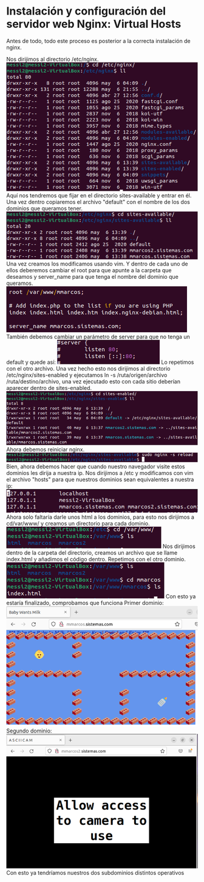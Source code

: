 # Instalación y configuración del servidor web Nginx: Virtual Hosts
Antes de todo, todo este proceso es posterior a la correcta instalación de nginx.

Nos dirijimos al directorio /etc/nginx.
![](Imagenes/imagen1.PNG)
Aquí nos tendremos que fijar en el directorio sites-available y entrar en él.
Una vez dentro copiaremos el archivo "default" con el nombre de los dos dominios que queramos tener.
![](Imagenes/imagen2.PNG)
Una vez creamos los modificamos usando vim.
Y dentro de cada uno de ellos deberemos cambiar el root para que apunte a la carpeta que deseamos y server_name para que tenga el nombre del dominio que queramos.
![](Imagenes/imagen3.PNG)
También debemos cambiar un parámetro de server para que no tenga un default y quede así:
![](Imagenes/imagen4.PNG)
Lo repetimos con el otro archivo.
Una vez hecho esto nos dirijimos al directorio /etc/nginx/sites-enabled y ejecutamos ln -s /ruta/origen/archivo /ruta/destino/archivo, una vez ejecutado esto con cada sitio deberían aparecer dentro de sites-enabled.
![](Imagenes/imagen5.PNG)
Ahora debemos reiniciar nginx.
![](Imagenes/imagen6.PNG)
Bien, ahora debemos hacer que cuando nuestro navegador visite estos dominios les dirija a nuestra ip.
Nos dirijimos a /etc y modificamos con vim el archivo "hosts" para que nuestros dominios sean equivalentes a nuestra ip:
![](Imagenes/imagen7.PNG)
Ahora solo faltaría darle unos html a los dominios, para esto nos dirijimos a cd/var/www/ y creamos un directorio para cada dominio.
![](Imagenes/imagen8.PNG)
Nos dirijimos dentro de la carpeta del directorio, creamos un archivo que se llame index.html y añadimos el código dentro.
Repetimos con el otro dominio.
![](Imagenes/imagen9.PNG)
Con esto ya estaría finalizado, comprobamos que funciona
Primer dominio:
![](Imagenes/imagen10.PNG)
Segundo dominio:
![](Imagenes/imagen11.PNG)
Con esto ya tendríamos nuestros dos subdominios distintos operativos 

